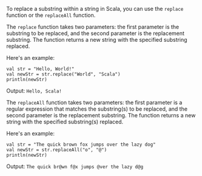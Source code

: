 To replace a substring within a string in Scala, you can use the `replace` function or the `replaceAll` function.

The `replace` function takes two parameters: the first parameter is the substring to be replaced, and the second parameter is the replacement substring. The function returns a new string with the specified substring replaced.

Here's an example:

```
val str = "Hello, World!"
val newStr = str.replace("World", "Scala")
println(newStr)
```

Output: `Hello, Scala!`

The `replaceAll` function takes two parameters: the first parameter is a regular expression that matches the substring(s) to be replaced, and the second parameter is the replacement substring. The function returns a new string with the specified substring(s) replaced.

Here's an example:

```
val str = "The quick brown fox jumps over the lazy dog"
val newStr = str.replaceAll("o", "@")
println(newStr)
```

Output: `The quick br@wn f@x jumps @ver the lazy d@g`